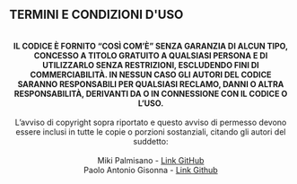 ## TERMINI E CONDIZIONI D'USO

<p align="center">
  <br>
<strong>IL CODICE È FORNITO “COSÌ COM’È” SENZA GARANZIA DI ALCUN TIPO, CONCESSO A TITOLO GRATUITO A QUALSIASI PERSONA E DI UTILIZZARLO SENZA RESTRIZIONI, ESCLUDENDO FINI DI COMMERCIABILITÀ. IN NESSUN CASO GLI AUTORI DEL CODICE SARANNO RESPONSABILI PER QUALSIASI RECLAMO, DANNI O ALTRA RESPONSABILITÀ, DERIVANTI DA O IN CONNESSIONE CON IL CODICE O L’USO.</strong><br>
<br>
L’avviso di copyright sopra riportato e questo avviso di permesso devono essere inclusi in tutte le copie o porzioni sostanziali, citando gli autori del suddetto: <br>
  <br>
Miki Palmisano - <a href="https://github.com/Miki-Palmisano">Link GitHub</a> <br>
Paolo Antonio Gisonna - <a href="https://github.com/Paologis01">Link Github</a><br>
</p>
